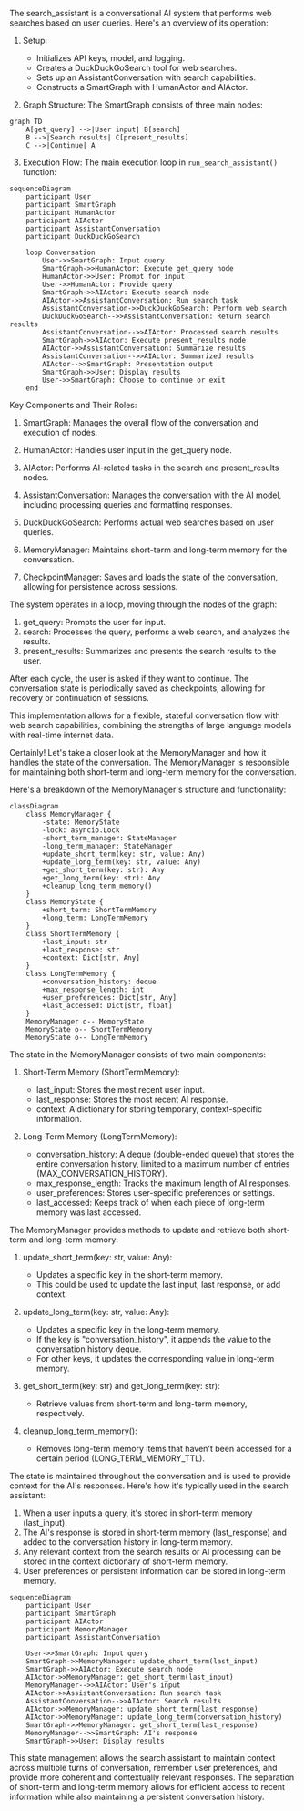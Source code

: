 The search_assistant is a conversational AI system that performs web searches based on user queries. Here's an overview of its operation:

1. Setup:

   - Initializes API keys, model, and logging.
   - Creates a DuckDuckGoSearch tool for web searches.
   - Sets up an AssistantConversation with search capabilities.
   - Constructs a SmartGraph with HumanActor and AIActor.

2. Graph Structure:
   The SmartGraph consists of three main nodes:

```mermaid
graph TD
    A[get_query] -->|User input| B[search]
    B -->|Search results| C[present_results]
    C -->|Continue| A

```

3. Execution Flow:
   The main execution loop in `run_search_assistant()` function:

```mermaid
sequenceDiagram
    participant User
    participant SmartGraph
    participant HumanActor
    participant AIActor
    participant AssistantConversation
    participant DuckDuckGoSearch

    loop Conversation
        User->>SmartGraph: Input query
        SmartGraph->>HumanActor: Execute get_query node
        HumanActor->>User: Prompt for input
        User->>HumanActor: Provide query
        SmartGraph->>AIActor: Execute search node
        AIActor->>AssistantConversation: Run search task
        AssistantConversation->>DuckDuckGoSearch: Perform web search
        DuckDuckGoSearch-->>AssistantConversation: Return search results
        AssistantConversation-->>AIActor: Processed search results
        SmartGraph->>AIActor: Execute present_results node
        AIActor->>AssistantConversation: Summarize results
        AssistantConversation-->>AIActor: Summarized results
        AIActor-->>SmartGraph: Presentation output
        SmartGraph->>User: Display results
        User->>SmartGraph: Choose to continue or exit
    end

```

Key Components and Their Roles:

1. SmartGraph: Manages the overall flow of the conversation and execution of nodes.

2. HumanActor: Handles user input in the get_query node.

3. AIActor: Performs AI-related tasks in the search and present_results nodes.

4. AssistantConversation: Manages the conversation with the AI model, including processing queries and formatting responses.

5. DuckDuckGoSearch: Performs actual web searches based on user queries.

6. MemoryManager: Maintains short-term and long-term memory for the conversation.

7. CheckpointManager: Saves and loads the state of the conversation, allowing for persistence across sessions.

The system operates in a loop, moving through the nodes of the graph:

1. get_query: Prompts the user for input.
2. search: Processes the query, performs a web search, and analyzes the results.
3. present_results: Summarizes and presents the search results to the user.

After each cycle, the user is asked if they want to continue. The conversation state is periodically saved as checkpoints, allowing for recovery or continuation of sessions.

This implementation allows for a flexible, stateful conversation flow with web search capabilities, combining the strengths of large language models with real-time internet data.

Certainly! Let's take a closer look at the MemoryManager and how it handles the state of the conversation. The MemoryManager is responsible for maintaining both short-term and long-term memory for the conversation.

Here's a breakdown of the MemoryManager's structure and functionality:

```mermaid
classDiagram
    class MemoryManager {
        -state: MemoryState
        -lock: asyncio.Lock
        -short_term_manager: StateManager
        -long_term_manager: StateManager
        +update_short_term(key: str, value: Any)
        +update_long_term(key: str, value: Any)
        +get_short_term(key: str): Any
        +get_long_term(key: str): Any
        +cleanup_long_term_memory()
    }
    class MemoryState {
        +short_term: ShortTermMemory
        +long_term: LongTermMemory
    }
    class ShortTermMemory {
        +last_input: str
        +last_response: str
        +context: Dict[str, Any]
    }
    class LongTermMemory {
        +conversation_history: deque
        +max_response_length: int
        +user_preferences: Dict[str, Any]
        +last_accessed: Dict[str, float]
    }
    MemoryManager o-- MemoryState
    MemoryState o-- ShortTermMemory
    MemoryState o-- LongTermMemory

```

The state in the MemoryManager consists of two main components:

1. Short-Term Memory (ShortTermMemory):

   - last_input: Stores the most recent user input.
   - last_response: Stores the most recent AI response.
   - context: A dictionary for storing temporary, context-specific information.

2. Long-Term Memory (LongTermMemory):
   - conversation_history: A deque (double-ended queue) that stores the entire conversation history, limited to a maximum number of entries (MAX_CONVERSATION_HISTORY).
   - max_response_length: Tracks the maximum length of AI responses.
   - user_preferences: Stores user-specific preferences or settings.
   - last_accessed: Keeps track of when each piece of long-term memory was last accessed.

The MemoryManager provides methods to update and retrieve both short-term and long-term memory:

1. update_short_term(key: str, value: Any):

   - Updates a specific key in the short-term memory.
   - This could be used to update the last input, last response, or add context.

2. update_long_term(key: str, value: Any):

   - Updates a specific key in the long-term memory.
   - If the key is "conversation_history", it appends the value to the conversation history deque.
   - For other keys, it updates the corresponding value in long-term memory.

3. get_short_term(key: str) and get_long_term(key: str):

   - Retrieve values from short-term and long-term memory, respectively.

4. cleanup_long_term_memory():
   - Removes long-term memory items that haven't been accessed for a certain period (LONG_TERM_MEMORY_TTL).

The state is maintained throughout the conversation and is used to provide context for the AI's responses. Here's how it's typically used in the search assistant:

1. When a user inputs a query, it's stored in short-term memory (last_input).
2. The AI's response is stored in short-term memory (last_response) and added to the conversation history in long-term memory.
3. Any relevant context from the search results or AI processing can be stored in the context dictionary of short-term memory.
4. User preferences or persistent information can be stored in long-term memory.

```mermaid
sequenceDiagram
    participant User
    participant SmartGraph
    participant AIActor
    participant MemoryManager
    participant AssistantConversation

    User->>SmartGraph: Input query
    SmartGraph->>MemoryManager: update_short_term(last_input)
    SmartGraph->>AIActor: Execute search node
    AIActor->>MemoryManager: get_short_term(last_input)
    MemoryManager-->>AIActor: User's input
    AIActor->>AssistantConversation: Run search task
    AssistantConversation-->>AIActor: Search results
    AIActor->>MemoryManager: update_short_term(last_response)
    AIActor->>MemoryManager: update_long_term(conversation_history)
    SmartGraph->>MemoryManager: get_short_term(last_response)
    MemoryManager-->>SmartGraph: AI's response
    SmartGraph->>User: Display results

```

This state management allows the search assistant to maintain context across multiple turns of conversation, remember user preferences, and provide more coherent and contextually relevant responses. The separation of short-term and long-term memory allows for efficient access to recent information while also maintaining a persistent conversation history.
